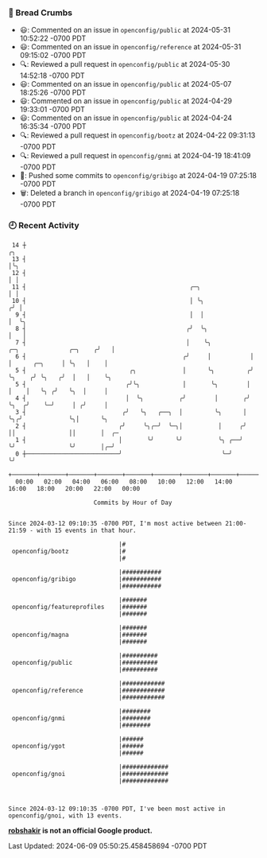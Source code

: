 ### 🍞 Bread Crumbs

 * 😃: Commented on an issue in `openconfig/public` at 2024-05-31 10:52:22 -0700 PDT
 * 😃: Commented on an issue in `openconfig/reference` at 2024-05-31 09:15:02 -0700 PDT
 * 🔍: Reviewed a pull request in  `openconfig/public` at 2024-05-30 14:52:18 -0700 PDT
 * 😃: Commented on an issue in `openconfig/public` at 2024-05-07 18:25:26 -0700 PDT
 * 😃: Commented on an issue in `openconfig/public` at 2024-04-29 19:33:01 -0700 PDT
 * 😃: Commented on an issue in `openconfig/public` at 2024-04-24 16:35:34 -0700 PDT
 * 🔍: Reviewed a pull request in  `openconfig/bootz` at 2024-04-22 09:31:13 -0700 PDT
 * 🔍: Reviewed a pull request in  `openconfig/gnmi` at 2024-04-19 18:41:09 -0700 PDT
 * 🚢: Pushed some commits to `openconfig/gribigo` at 2024-04-19 07:25:18 -0700 PDT
 * 🗑: Deleted a branch in `openconfig/gribigo` at 2024-04-19 07:25:18 -0700 PDT

### 🕘 Recent Activity
```
 14 ┼                                                                                         ╭╮
 13 ┤                                                                                         │╰╮
 12 ┤                                                                                         │ │
 11 ┤                                              ╭─╮                                        │ │
 10 ┤                                              │ ╰╮                                      ╭╯ │
  9 ┤                                              │  │                                      │  ╰╮
  8 ┤                                             ╭╯  ╰╮                                     │   │
  7 ┤                                             │    ╰╮           ╭─╮              ╭─╮    ╭╯   │
  6 ┤                                            ╭╯     │           │ │      ╭─╮     │ ╰╮   │    │
  5 ┤                             ╭╮             │      ╰╮         ╭╯ ╰╮    ╭╯ ╰╮   ╭╯  │   │    ╰╮
  5 ┤                            ╭╯╰╮            │       ╰╮        │   │    │   ╰╮ ╭╯   ╰╮  │     │
  4 ┤                            │  ╰╮          ╭╯        │       ╭╯   ╰╮  ╭╯    ╰─╯     │ ╭╯     │
  3 ┤                           ╭╯   ╰╮   ╭──╮  │         ╰╮      │     ╰╮╭╯             ╰╮│      ╰╮
  2 ┤                          ╭╯     ╰╮╭─╯  ╰─╮│          │     ╭╯      ││               ││       │  ╭─
  1 ┤                          │       ╰╯      ╰╯          ╰╮ ╭──╯       ╰╯               ╰╯       │╭─╯
  0 ┼──────────────────────────╯                            ╰─╯                                    ╰╯
    +───────+───────+───────+───────+───────+───────+───────+───────+───────+───────+───────+───────+────
  00:00   02:00   04:00   06:00   08:00   10:00   12:00   14:00   16:00   18:00   20:00   22:00   00:00   

						Commits by Hour of Day


Since 2024-03-12 09:10:35 -0700 PDT, I'm most active between 21:00-21:59 - with 15 events in that hour.

```



```
                               |#
 openconfig/bootz              |#
                               |#

                               |###########
 openconfig/gribigo            |###########
                               |###########

                               |#######
 openconfig/featureprofiles    |#######
                               |#######

                               |#######
 openconfig/magna              |#######
                               |#######

                               |##########
 openconfig/public             |##########
                               |##########

                               |############
 openconfig/reference          |############
                               |############

                               |########
 openconfig/gnmi               |########
                               |########

                               |######
 openconfig/ygot               |######
                               |######

                               |#############
 openconfig/gnoi               |#############
                               |#############



Since 2024-03-12 09:10:35 -0700 PDT, I've been most active in openconfig/gnoi, with 13 events.

```
**[robshakir](mailto:robjs@google.com) is not an official Google product.**  


Last Updated: 2024-06-09 05:50:25.458458694 -0700 PDT
